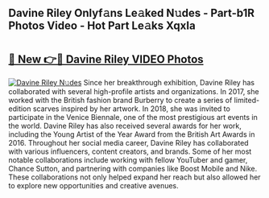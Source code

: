 ## Davine Riley Onlyf𝚊ns Le𝚊ked N𝚞des - Part-b1R Photos Video - Hot Part Le𝚊ks XqxIa

# <h2><a href="http://ab92009.deff.icu/?id=Davine+Riley">🔗 New 👉🔴 Davine Riley VIDEO Photos</a></h2>

[![Davine Riley N𝚞des](https://i.imgur.com/rIISA9y.gif)](http://ab92009.deff.icu/?id=Davine+Riley)
Since her breakthrough exhibition, Davine Riley has collaborated with several high-profile artists and organizations. In 2017, she worked with the British fashion brand Burberry to create a series of limited-edition scarves inspired by her artwork. In 2018, she was invited to participate in the Venice Biennale, one of the most prestigious art events in the world. Davine Riley has also received several awards for her work, including the Young Artist of the Year Award from the British Art Awards in 2016. Throughout her social media career, Davine Riley has collaborated with various influencers, content creators, and brands. Some of her most notable collaborations include working with fellow YouTuber and gamer, Chance Sutton, and partnering with companies like Boost Mobile and Nike. These collaborations not only helped expand her reach but also allowed her to explore new opportunities and creative avenues.
